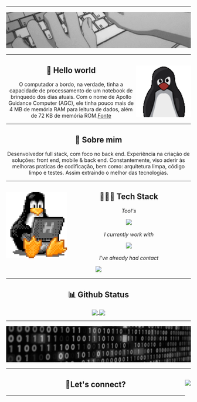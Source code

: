 <hr />
<div align="center">
  <img src="./assets/header.gif" />
</div>
<hr />
<div align="center">
  <img height="140" align="right" src="./assets/tux.gif" />
  <h2>🖖 Hello world</h2>
  <p>
    O computador a bordo, na verdade, tinha a capacidade de processamento de um
    notebook de brinquedo dos dias atuais. Com o nome de Apollo Guidance
    Computer (AGC), ele tinha pouco mais de 4 MB de memória RAM para leitura de
    dados, além de 72 KB de memória ROM.<a href="https://canalte.ch/cp2/p3d05"
      >Fonte</a
    >
  </p>
</div>
<hr />
<div align="center">
  <h2>🧐 Sobre mim</h2>
  <p>
    Desenvolvedor full stack, com foco no back end. Experiência na criação de
    soluções: front end, mobile & back end. Constantemente, viso aderir às
    melhoras praticas de codificação, bem como: arquitetura limpa, código limpo
    e testes. Assim extraindo o melhor das tecnologias.
  </p>
</div>
<hr />
<div align="center">
  <img height="180" align="left" src="./assets/tux-2.gif" />
  <h2>👨🏽‍💻 Tech Stack</h2>
  <div align="center">
    <p><i>Tool's</i></p>
    <a href="https://skillicons.dev">
      <img
        height="40em"
        src="https://skillicons.dev/icons?i=linux,figma,vscode,postman,docker,git,github,md"
      />
    </a>
  </div>
  <div align="center">
    <p><i>I currently work with</i></p>
    <a href="https://skillicons.dev">
      <img
        height="40em"
        src="https://skillicons.dev/icons?i=nodejs,mongodb,react,next,js,ts,tailwind,html,css"
      />
    </a>
  </div>
  <div align="center">
    <p><i>I've already had contact</i></p>
    <a href="https://skillicons.dev">
      <img
        height="40em"
        src="https://skillicons.dev/icons?i=c,python,dart,flutter,firebase,wordpress"
      />
    </a>
  </div>
</div>
<hr />
<div align="center">
  <h2>📊 Github Status</h2>
  <a href="https://github.com/gbrcoutinho/gbrcoutinho">
    <img
      height="200em"
      align="center"
      src="https://github-readme-stats-gbrcoutinho.vercel.app/api?username=gbrcoutinho&hide_title=true&show=reviews,prs_merged&count_private=true&show_icons=true&theme=tokyonight&theme=transparent&bg_color=00000000&layout=compact"
    />
  </a>
  <a href="https://github.com/gbrcoutinho/gbrcoutinho">
    <img
      height="200em"
      align="center"
      src="https://github-readme-stats-gbrcoutinho.vercel.app/api/top-langs?username=gbrcoutinho&hide_title=true&langs_count=10&count_private=true&show_icons=true&theme=tokyonight&theme=transparent&bg_color=00000000&layout=compact"
    />
  </a>
</div>
<hr />
<div align="center">
  <img src="./assets/footer.gif" />
</div>
<hr />
<div align="center">
  <img
    align="right"
    height="50"
    src="https://count.getloli.com/get/@gbrcoutinho.github.readme"
  />
  <h2>🔗Let's connect?</h2>
</div>
<hr />
